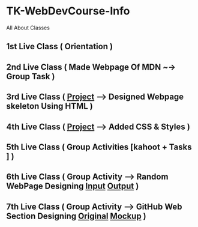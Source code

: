 # TK-WebDevCourse-Info
All About Classes

## 1st Live Class ( Orientation )

## 2nd Live Class ( Made Webpage Of MDN  ~-> Group Task )

## 3rd Live Class ( [Project](https://sami-ul-haq.github.io/week3-4-class-project/) --> Designed Webpage skeleton Using HTML )

## 4th Live Class ( [Project](https://sami-ul-haq.github.io/week3-4-class-project/) --> Added CSS & Styles )

## 5th Live Class ( Group Activities [kahoot + Tasks ] )

## 6th Live Class ( Group Activity --> Random WebPage Designing [Input](https://www.aztecchocolateshop.com/corporate-gifting) [Output](https://sami-ul-haq.github.io/TK-6thClass-Task/)  )

## 7th Live Class ( Group Activity --> GitHub Web Section Designing [Original](https://github.com/) [Mockup](https://sami-ul-haq.github.io/github-section-designing-tk/)  )




